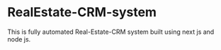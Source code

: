 # RealEstate-CRM-system
This is fully automated Real-Estate-CRM system built using next js and node js.

